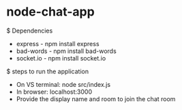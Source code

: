 # node-chat-app

$ Dependencies
* express - npm install express
* bad-words - npm install bad-words
* socket.io - npm install socket.io


$ steps to run the application
* On VS terminal: node src/index.js
* In browser: localhost:3000
* Provide the display name and room to join the chat room
